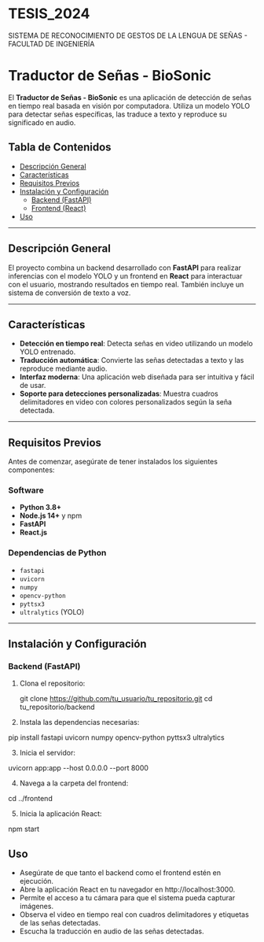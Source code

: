 
# TESIS_2024

SISTEMA DE RECONOCIMIENTO DE GESTOS DE LA LENGUA DE SEÑAS - FACULTAD DE INGENIERÍA

# Traductor de Señas - BioSonic

El **Traductor de Señas - BioSonic** es una aplicación de detección de señas en tiempo real basada en visión por computadora. Utiliza un modelo YOLO para detectar señas específicas, las traduce a texto y reproduce su significado en audio.

## Tabla de Contenidos
- [Descripción General](#descripción-general)
- [Características](#características)
- [Requisitos Previos](#requisitos-previos)
- [Instalación y Configuración](#instalación-y-configuración)
  - [Backend (FastAPI)](#backend-fastapi)
  - [Frontend (React)](#frontend-react)
- [Uso](#uso)

---

## Descripción General

El proyecto combina un backend desarrollado con **FastAPI** para realizar inferencias con el modelo YOLO y un frontend en **React** para interactuar con el usuario, mostrando resultados en tiempo real. También incluye un sistema de conversión de texto a voz.

---

## Características

- **Detección en tiempo real**: Detecta señas en video utilizando un modelo YOLO entrenado.
- **Traducción automática**: Convierte las señas detectadas a texto y las reproduce mediante audio.
- **Interfaz moderna**: Una aplicación web diseñada para ser intuitiva y fácil de usar.
- **Soporte para detecciones personalizadas**: Muestra cuadros delimitadores en video con colores personalizados según la seña detectada.

---

## Requisitos Previos

Antes de comenzar, asegúrate de tener instalados los siguientes componentes:

### Software
- **Python 3.8+**
- **Node.js 14+** y npm
- **FastAPI**
- **React.js**

### Dependencias de Python
- `fastapi`
- `uvicorn`
- `numpy`
- `opencv-python`
- `pyttsx3`
- `ultralytics` (YOLO)

---

## Instalación y Configuración

### Backend (FastAPI)

1. Clona el repositorio:

   git clone https://github.com/tu_usuario/tu_repositorio.git
   cd tu_repositorio/backend

2. Instala las dependencias necesarias:

pip install fastapi uvicorn numpy opencv-python pyttsx3 ultralytics

3. Inicia el servidor:

uvicorn app:app --host 0.0.0.0 --port 8000

4. Navega a la carpeta del frontend:

cd ../frontend

5. Inicia la aplicación React:

npm start

## Uso
- Asegúrate de que tanto el backend como el frontend estén en ejecución.
- Abre la aplicación React en tu navegador en http://localhost:3000.
- Permite el acceso a tu cámara para que el sistema pueda capturar imágenes.
- Observa el video en tiempo real con cuadros delimitadores y etiquetas de las señas detectadas.
- Escucha la traducción en audio de las señas detectadas.

